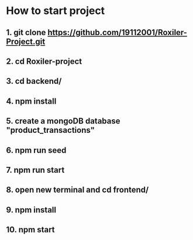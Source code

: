 # How to start project

## 1. git clone https://github.com/19112001/Roxiler-Project.git

## 2. cd Roxiler-project

## 3. cd backend/

## 4. npm install

## 5. create a mongoDB database "product_transactions"

## 6. npm run seed

## 7. npm run start

## 8. open new terminal and cd frontend/

## 9. npm install

## 10. npm start
